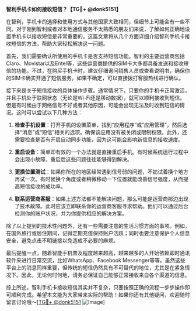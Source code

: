 **智利手机卡如何接收短信？【TG💪+ @donk5151】**

在智利，手机卡的选择和使用方式与其他国家大致相同，但细节上可能会有一些不同。对于刚到智利或者对本地通信服务不太熟悉的朋友们来说，了解如何正确地设置手机卡以接收短信是非常重要的。这篇文章将从几个方面详细介绍智利手机卡接收短信的方法，帮助大家轻松解决这一问题。

首先，我们需要确认所使用的手机卡是否支持短信功能。智利的主要运营商包括Claro、Movistar以及Entel等，这些运营商提供的SIM卡大多都具备发送和接收短信的功能。不过，在购买手机卡时，建议仔细询问销售人员或查看说明书，确保你的SIM卡确实开通了短信服务。如果不确定，可以直接拨打客服热线进行确认。

接下来是关于短信接收的具体操作步骤。通常情况下，只要你的手机卡正常激活，并且手机处于联网状态（无论是Wi-Fi还是移动数据），就可以顺利接收到短信。但是有时候由于网络信号不好或者其他原因，可能会出现无法及时收到短信的情况。这时可以尝试以下几种方法：

1. **检查手机设置**：打开手机的设置菜单，找到“应用程序”或“应用管理”，然后选择“消息”或“短信”相关的选项。确保该应用没有被关闭或限制权限。此外，还需要检查是否有开启自动同步功能，因为这可能会影响新信息的接收速度。
   
2. **重启设备**：简单却有效的一个办法就是直接重启手机。有时候系统运行过程中会出现小故障，重启后这些问题往往能够得到解决。

3. **更换位置测试**：如果你所在的地区经常遇到信号弱的问题，不妨试着换个地方再试一次。有时候换个角度或者稍微移动一下位置就能改善信号强度，从而提高短信接收的成功率。

4. **联系运营商客服**：如果上述方法都不能解决问题，那么可能是运营商那边出现了技术故障。此时应该立即联系你的运营商客服寻求帮助。他们可以通过后台检测你的账户状况，并为你提供相应的解决方案。

除了以上提到的技术性问题外，还有一些需要注意的生活习惯方面的事项。例如，在国外旅行或居住期间，记得定期充值保持账户活跃；同时也要注意保护个人信息安全，避免点击不明链接以免造成不必要的麻烦。

最后提醒一点，随着智能手机普及程度越来越高，越来越多的人开始依赖即时通讯软件来进行日常交流，比如WhatsApp、Facebook Messenger等等。虽然这些平台上的消息同样重要，但传统的短信仍然具有不可替代的地位，尤其是在紧急情况下。因此，无论何时何地，请务必保证自己能够正常接收来自各个渠道的信息。

综上所述，智利手机卡接收短信其实并不复杂，只要按照正确的流程一步步操作即可顺利完成。希望本文能为大家带来实际的帮助！如果你还有其他疑问，欢迎随时留言讨论哦～[[TG💪+ @donk5151](https://t.me/s/donk5151) ![Image](https://i.postimg.cc/rwNCRYN7/Snipaste-2025-04-30-17-27-05.png)]